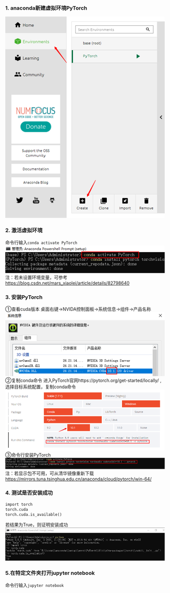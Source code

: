 ### 1. anaconda新建虚拟环境PyTorch
![anaconda虚拟环境配置](../assets/anaconda-create.png)  
### 2. 激活虚拟环境
命令行输入`conda activate PyTorch`  
![激活虚拟环境](../assets/active-environment.png)   
注：若未设置环境变量，可参考 https://blog.csdn.net/mars_xiaolei/article/details/82798640
### 3. 安装PyTorch
①查看cuda版本
桌面右键→NVIDA控制面板→系统信息→组件→产品名称
![cuda版本](../assets/nvida-version.png)  
②复制conda命令
进入PyTorch官网https://pytorch.org/get-started/locally/ ,选择目标系统配置，复制conda命令  
![复制conda命令](../assets/pytorch-download.png)  
③命令行安装PyTorch  
![安装PyTorch](../assets/pytorch-setup.png) 
注：若显示包不可用，可从清华镜像重新下载 https://mirrors.tuna.tsinghua.edu.cn/anaconda/cloud/pytorch/win-64/
### 4. 测试是否安装成功
```
import torch
torch.cuda
torch.cuda.is_available()
```
若结果为True，则证明安装成功
![测试torch](../assets/torch-test.png) 
### 5.在特定文件夹打开jupyter notebook
命令行输入`jupyter notebook` 
